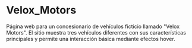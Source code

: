 # Velox_Motors
Página web para un concesionario de vehículos ficticio llamado "Velox Motors". El sitio muestra tres vehículos diferentes con sus características principales y permite una interacción básica mediante efectos hover.
